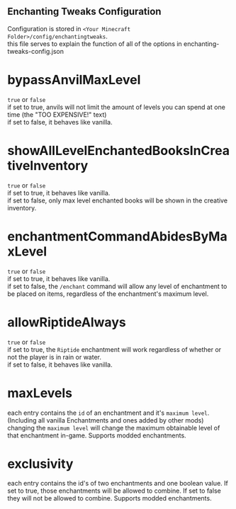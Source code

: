 ## Enchanting Tweaks Configuration

Configuration is stored in `<Your Minecraft Folder>/config/enchantingtweaks`.<br>
this file serves to explain the function of all of the options in enchanting-tweaks-config.json

# bypassAnvilMaxLevel

`true` or `false`<br>
if set to true, anvils will not limit the amount of levels you can spend at one time (the "TOO EXPENSIVE!" text)<br>
if set to false, it behaves like vanilla.

# showAllLevelEnchantedBooksInCreativeInventory

`true` or `false`<br>
if set to true, it behaves like vanilla.<br>
if set to false, only max level enchanted books will be shown in the creative inventory.

# enchantmentCommandAbidesByMaxLevel

`true` or `false`<br>
if set to true, it behaves like vanilla.<br>
if set to false, the `/enchant` command will allow any level of enchantment to be placed on items, regardless of the enchantment's maximum level.

# allowRiptideAlways

`true` or `false`<br>
if set to true, the `Riptide` enchantment will work regardless of whether or not the player is in rain or water.<br>
if set to false, it behaves like vanilla.

# maxLevels

each entry contains the `id` of an enchantment and it's `maximum level`. (Including all vanilla Enchantments and ones added by other mods)
changing the `maximum level` will change the maximum obtainable level of that enchantment in-game. Supports modded enchantments.

# exclusivity

each entry contains the id's of two enchantments and one boolean value. If set to true, those enchantments will be allowed to combine. If set to false they will not be allowed to combine. Supports modded enchantments.
